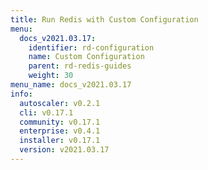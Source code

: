 ```yaml
---
title: Run Redis with Custom Configuration
menu:
  docs_v2021.03.17:
    identifier: rd-configuration
    name: Custom Configuration
    parent: rd-redis-guides
    weight: 30
menu_name: docs_v2021.03.17
info:
  autoscaler: v0.2.1
  cli: v0.17.1
  community: v0.17.1
  enterprise: v0.4.1
  installer: v0.17.1
  version: v2021.03.17
---
```


